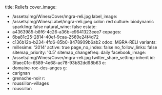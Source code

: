 title: Reliefs
cover_image:
  - /assets/img/Wines/Cover/mgra-reli.jpg
label_image:
  - /assets/img/Wines/Label/mgra-reli.jpeg
color: red
culture: biodynamic
sparkling: false
natural_wine: false
estate:
  - a4363985-b8f6-4c26-a36b-e9641323eee7
cepages:
  - 6ba81c25-2814-40ef-9caa-2569e24f4d72
  - c136b12b-b234-4fd6-85b0-8478909b6ab2
odoo: MGRA-RELI
variants:
  -
    millesime: '2014'
    active: true
page_no_index: false
no_follow_links: false
sitemap_priority: '0.5'
sitemap_changefreq: daily
facebook_image:
  - /assets/img/Wines/Cover/mgra-reli.jpg
twitter_share_setting: inherit
id: 3faec01c-6589-4e68-ac78-93b82dd98b63
e:
  - domaine-roc-des-anges
g:
  - carignan
  - grenache-noir
r:
  - roussillon-villages
  - roussillon

